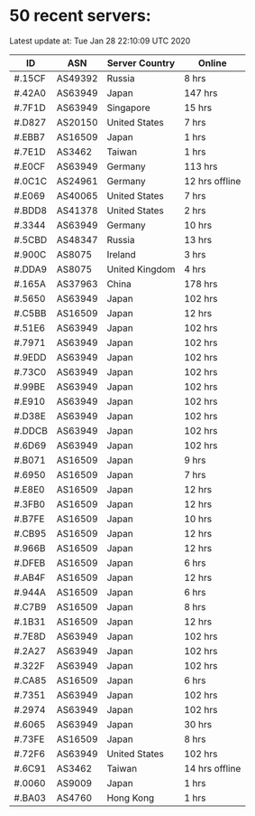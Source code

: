 # 50 recent servers:

Latest update at: Tue Jan 28 22:10:09 UTC 2020

| ID | ASN | Server Country | Online |
| -- | --- | -------------- | ------ |
| #.15CF | AS49392 | Russia | 8 hrs |
| #.42A0 | AS63949 | Japan | 147 hrs |
| #.7F1D | AS63949 | Singapore | 15 hrs |
| #.D827 | AS20150 | United States | 7 hrs |
| #.EBB7 | AS16509 | Japan | 1 hrs |
| #.7E1D | AS3462 | Taiwan | 1 hrs |
| #.E0CF | AS63949 | Germany | 113 hrs |
| #.0C1C | AS24961 | Germany | 12 hrs offline |
| #.E069 | AS40065 | United States | 7 hrs |
| #.BDD8 | AS41378 | United States | 2 hrs |
| #.3344 | AS63949 | Germany | 10 hrs |
| #.5CBD | AS48347 | Russia | 13 hrs |
| #.900C | AS8075 | Ireland | 3 hrs |
| #.DDA9 | AS8075 | United Kingdom | 4 hrs |
| #.165A | AS37963 | China | 178 hrs |
| #.5650 | AS63949 | Japan | 102 hrs |
| #.C5BB | AS16509 | Japan | 12 hrs |
| #.51E6 | AS63949 | Japan | 102 hrs |
| #.7971 | AS63949 | Japan | 102 hrs |
| #.9EDD | AS63949 | Japan | 102 hrs |
| #.73C0 | AS63949 | Japan | 102 hrs |
| #.99BE | AS63949 | Japan | 102 hrs |
| #.E910 | AS63949 | Japan | 102 hrs |
| #.D38E | AS63949 | Japan | 102 hrs |
| #.DDCB | AS63949 | Japan | 102 hrs |
| #.6D69 | AS63949 | Japan | 102 hrs |
| #.B071 | AS16509 | Japan | 9 hrs |
| #.6950 | AS16509 | Japan | 7 hrs |
| #.E8E0 | AS16509 | Japan | 12 hrs |
| #.3FB0 | AS16509 | Japan | 12 hrs |
| #.B7FE | AS16509 | Japan | 10 hrs |
| #.CB95 | AS16509 | Japan | 12 hrs |
| #.966B | AS16509 | Japan | 12 hrs |
| #.DFEB | AS16509 | Japan | 6 hrs |
| #.AB4F | AS16509 | Japan | 12 hrs |
| #.944A | AS16509 | Japan | 6 hrs |
| #.C7B9 | AS16509 | Japan | 8 hrs |
| #.1B31 | AS16509 | Japan | 12 hrs |
| #.7E8D | AS63949 | Japan | 102 hrs |
| #.2A27 | AS63949 | Japan | 102 hrs |
| #.322F | AS63949 | Japan | 102 hrs |
| #.CA85 | AS16509 | Japan | 6 hrs |
| #.7351 | AS63949 | Japan | 102 hrs |
| #.2974 | AS63949 | Japan | 102 hrs |
| #.6065 | AS63949 | Japan | 30 hrs |
| #.73FE | AS16509 | Japan | 8 hrs |
| #.72F6 | AS63949 | United States | 102 hrs |
| #.6C91 | AS3462 | Taiwan | 14 hrs offline |
| #.0060 | AS9009 | Japan | 1 hrs |
| #.BA03 | AS4760 | Hong Kong | 1 hrs |

